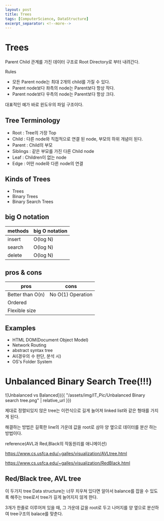 ```yaml
---
layout: post
title: Trees
tags: [ComputerScience, DataStructure]
excerpt_separator: <!--more-->
---
```


# Trees

Parent Child 관계를 가진 데이터 구조로 Root Directory로 부터 내려간다.

Rules

- 모든 Parent node는 최대 2개의 child를 가질 수 있다.
- Parent node보다 좌측의 node는 Parent보다 항상 작다.
- Parent node보다 우측의 node는 Parent보다 항상 크다.

대표적인 예가 바로 윈도우의 파일 구조이다.

<!--more-->

## Tree Terminology

- Root : Tree의 가장 Top
- Child : 다른 node와 직접적으로 연결 된 node, 부모의 하위 개념이 된다.
- Parent : Child의 부모
- Siblings : 같은 부모를 가진 다른 Child node
- Leaf : Children이 없는 node
- Edge : 어떤 node와 다른 node의 연결

## Kinds of Trees

- Trees
- Binary Trees
- Binary Search Trees

## big O notation

methods  | big O notation
------------- | -------------
insert | O(log N)
search | O(log N)
delete | O(log N)

## pros & cons

pros  | cons
------------- | -------------
Better than O(n)  | No O(1) Operation
Ordered | 
Flexible size | 

## Examples

- HTML DOM(Document Object Model)
- Network Routing
- abstract syntax tree
- AI(경우의 수 판단, 분석 시)
- OS's Folder System

# Unbalanced Binary Search Tree(!!!)

![Unbalanced vs Balanced]({{ "/assets/img/IT_Pic/Unbalanced Binary search tree.png" | relative_url }})

제대로 정렬되있지 않은 tree는 이런식으로 길게 늘어져 linked list와 같은 형태를 가지게 된다.

해결하는 방법은 길쭉한 line의 가운데 값을 root로 삼아 양 옆으로 데이터를 분산 하는 방법이다.

reference(AVL과 Red,Black의 작동원리를 애니메이션)

https://www.cs.usfca.edu/~galles/visualization/AVLtree.html

https://www.cs.usfca.edu/~galles/visualization/RedBlack.html

## Red/Black tree, AVL tree

이 두가지 tree Data structure는 너무 치우쳐 있다면 알아서 balance를 잡을 수 있도록 해주는 tree로서 tree가 길게 늘어지지 않게 한다.

3개가 한줄로 이루어져 있을 때, 그 가운데 값을 root로 두고 나머지를 양 옆으로 분산하여 tree구조의 balace를 맞춘다.